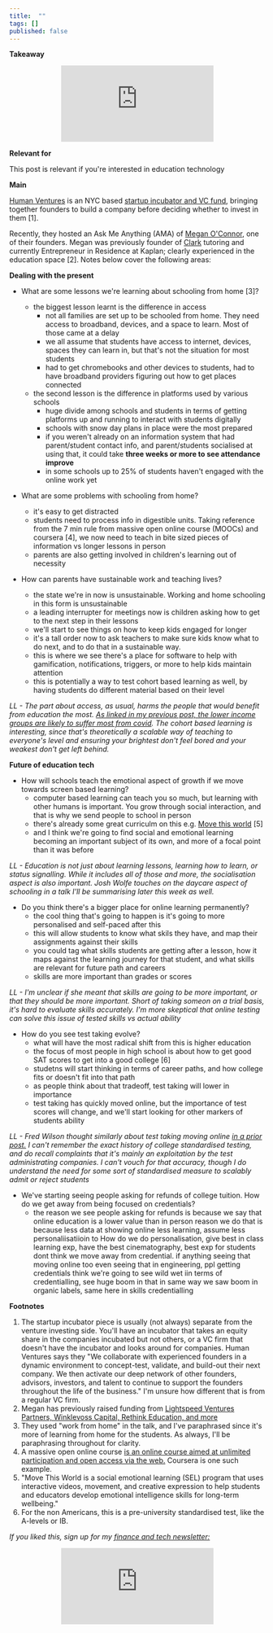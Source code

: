 ```yaml
---
title:  ""  
tags: []
published: false
---
```


**Takeaway**

<style>
      .iframe-container {
        overflow: hidden;        
        padding-top: 50%; <!-- Calculated from the aspect ration of the content (in case of 16:9 it is 9/16= 0.5625) -->
        position: relative;
      }
      .iframe-container iframe { 
         border: 0;
         height: 100%; <!-- Finally, width and height are set to 100% so the iframe takes up 100% of the containers space. -->
         left: 0;
         position: absolute;
         top: 0;
         width: 100%;
         display: block;
         margin: 0 auto; <!-- center image -->
      }
      <!-- 4x3 Aspect Ratio -->
      .iframe-container-4x3 {
        padding-top: 75%;
      }
</style> 

<div class="iframe-container-4x3">
  <p align="center"><iframe src="https://avoidboringpeople.substack.com/embed" frameborder="0" scrolling="no"> </iframe></p>
</div>

**Relevant for**

This post is relevant if you're interested in education technology

**Main**

[Human Ventures](https://humanventures.co/about-us "Human") is an NYC based [startup incubator and VC fund](https://www.fastcompany.com/90311721/exclusive-human-ventures-elevates-its-woman-led-startup-studio-with-a-50-million-debut-fund "VC"), bringing together founders to build a company before deciding whether to invest in them \[1\]. 

Recently, they hosted an Ask Me Anything (AMA) of [Megan O'Connor](https://twitter.com/meganmoconnor?lang=en "Megan"), one of their founders. Megan was previously founder of [Clark](https://www.hiclark.com/ "Clark") tutoring and currently Entrepreneur in Residence at Kaplan; clearly experienced in the education space \[2\]. Notes below cover the following areas:


**Dealing with the present**

- What are some lessons we're learning about schooling from home \[3\]?
  - the biggest lesson learnt is the difference in access
    - not all families are set up to be schooled from home. They need access to broadband, devices, and a space to learn. Most of those came at a delay
    - we all assume that students have access to internet, devices, spaces they can learn in, but that's not the situation for most students
    - had to get chromebooks and other devices to students, had to have broadband providers figuring out how to get places connected
  - the second lesson is the difference in platforms used by various schools
    - huge divide among schools and students in terms of getting platforms up and running to interact with students digitally
    - schools with snow day plans in place were the most prepared
    - if you weren't already on an information system that had parent/student contact info, and parent/students socialised at using that, it could take **three weeks or more to see attendance improve**
    - in some schools up to 25% of students haven't engaged with the online work yet

- What are some problems with schooling from home?
  - it's easy to get distracted
  - students need to process info in digestible units. Taking reference from the 7 min rule from massive open online course (MOOCs) and coursera \[4\], we now need to teach in bite sized pieces of information vs longer lessons in person
  - parents are also getting involved in children's learning out of necessity

- How can parents have sustainable work and teaching lives?
  - the state we're in now is unsustainable. Working and home schooling in this form is unsustainable
  - a leading interrupter for meetings now is children asking how to get to the next step in their lessons
  - we'll start to see things on how to keep kids engaged for longer
  - it's a tall order now to ask teachers to make sure kids know what to do next, and to do that in a sustainable way. 
  - this is where we see there's a place for software to help with gamification, notifications, triggers, or more to help kids maintain attention
  - this is potentially a way to test cohort based learning as well, by having students do different material based on their level
  
*LL - The part about access, as usual, harms the people that would benefit from education the most. [As linked in my previous post, the lower income groups are likely to suffer most from covid](https://twitter.com/michaelxpettis/status/1253217553083707393 "Pettis"). The cohort based learning is interesting, since that's theoretically a scalable way of teaching to everyone's level and ensuring your brightest don't feel bored and your weakest don't get left behind.*
  
**Future of education tech**

- How will schools teach the emotional aspect of growth if we move towards screen based learning?
  - computer based learning can teach you so much, but learning with other humans is important. You grow through social interaction, and that is why we send people to school in person
  - there's already some great curriculm on this e.g. [Move this world](https://www.movethisworld.com/ "move") \[5\]
  - and I think we're going to find social and emotional learning becoming an important subject of its own, and more of a focal point than it was before
  
*LL - Education is not just about learning lessons, learning how to learn, or status signalling. While it includes all of those and more, the socialisation aspect is also important. Josh Wolfe touches on the daycare aspect of schooling in a talk I'll be summarising later this week as well.* 
  
- Do you think there's a bigger place for online learning permanently?
  - the cool thing that's going to happen is it's going to more personalised and self-paced after this
  - this will allow students to know what skils they have, and map their assignments against their skills
  - you could tag what skills students are getting after a lesson, how it maps against the learning journey for that student, and what skills are relevant for future path and careers 
  - skills are more important than grades or scores  

*LL - I'm unclear if she meant that skills are going to be more important, or that they should be more important. Short of taking someon on a trial basis, it's hard to evaluate skills accurately. I'm more skeptical that online testing can solve this issue of tested skills vs actual ability*

- How do you see test taking evolve?
  - what will have the most radical shift from this is higher education
  - the focus of most people in high school is about how to get good SAT scores to get into a good college \[6\]
  - studetns will start thinking in terms of career paths, and how college fits or doesn't fit into that path
  - as people think about that tradeoff, test taking will lower in importance
  - test taking has quickly moved online, but the importance of test scores will change, and we'll start looking for other markers of students ability
  
*LL - Fred Wilson thought similarly about test taking moving online [in a prior post.](https://avoidboringpeople.substack.com/p/what-will-stick-and-what-will-not "test") I can't remember the exact history of college standardised testing, and do recall complaints that it's mainly an exploitation by the test administrating companies. I can't vouch for that accuracy, though I do understand the need for some sort of standardised measure to scalably admit or reject students*

- We've starting seeing people asking for refunds of college tuition. How do we get away from being focused on credentials? 
  - the reason we see people asking for refunds is because we say that online education is a lower value than in person
reason we do that is because less data at showing online less learning, assume less personaliisatiioin to 
How do we do personalisation, give best in class learning exp, have the best cinematography, best exp for students
dont think we move away from credential. if anything seeing that moving online too
even seeing that in engineering, ppl getting credentials
think we're going to see wild wet iin terms of credentialling, see huge boom in that
in same way we saw boom in organic labels, same here in skills credentialling

**Footnotes**

1. The startup incubator piece is usually (not always) separate from the venture investing side. You'll have an incubator that takes an equity share in the companies incubated but not others, or a VC firm that doesn't have the incubator and looks around for companies. Human Ventures says they "We collaborate with experienced founders in a dynamic environment to concept-test, validate, and build-out their next company. We then activate our deep network of other founders, advisors, investors, and talent to continue to support the founders throughout the life of the business." I'm unsure how different that is from a regular VC firm.
2. Megan has previously raised funding from [Lightspeed Ventures Partners, Winklevoss Capital, Rethink Education, and more](https://www.meganmoconnor.com/ "Megan")
3. They used "work from home" in the talk, and I've paraphrased since it's more of learning from home for the students. As always, I'll be paraphrasing throughout for clarity.
4. A massive open online course [is an online course aimed at unlimited participation and open access via the web.](https://en.wikipedia.org/wiki/Massive_open_online_course "wiki") Coursera is one such example.
5. "Move This World is a social emotional learning (SEL) program that uses interactive videos, movement, and creative expression to help students and educators develop emotional intelligence skills for long-term wellbeing."
6. For the non Americans, this is a pre-university standardised test, like the A-levels or IB. 


*If you liked this, sign up for my [finance and tech newsletter:](https://avoidboringpeople.substack.com/ "ABP")*

<div class="iframe-container-4x3">
  <p align="center"><iframe src="https://avoidboringpeople.substack.com/embed" frameborder="0" scrolling="no"> </iframe></p>
</div>
